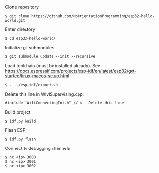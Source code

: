 
Clone repository
```
$ git clone https://github.com/NoOrientationProgramming/esp32-hello-world.git
```

Enter directory
```
$ cd esp32-hello-world/
```

Initialize git submodules
```
$ git submodule update --init --recursive
```

Load toolchain (must be installed already). See 
https://docs.espressif.com/projects/esp-idf/en/latest/esp32/get-started/linux-macos-setup.html

```
$ . ../esp-idf/export.sh
```

Delete this line in WlvlSupervising.cpp:
```
#include "WifiConnectingInt.h" // <-- Delete this line
```

Build project
```
$ idf.py build
```

Flash ESP
```
$ idf.py flash
```

Connect to debugging channels
```
$ nc <ip> 3000
$ nc <ip> 3001
$ nc <ip> 3002
```

